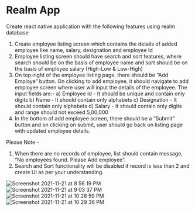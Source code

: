 # Realm App

Create react native application with the following features using realm database

1. Create employee listing screen which contains the details of added employee like name, salary, designation and employee Id
2. Employee listing screen should have search and sort features, where search should be on the basis of employee name and sort should be on the basis of employee salary (High-Low & Low-High)
3. On top-right of the employee listing page, there should be “Add Employe” button. On clicking to add employee, it should navigate to add employee screen where user will input the details of the employee. The input fields are:-
a) Employee Id - It should be unique and contain only digits
b) Name - It should contain only alphabets
c) Designation - It should contain only alphabets
d) Salary - It should contain only digits and range should not exceed 5,00,000
4. In the bottom of add employee screen, there should be a “Submit” button and on clicking on submit, user should go back on listing page with updated employee details.
 
Please Note -
 1. When there are no records of employee, list should contain  message, “No employees found. Please Add employee”.
2. Search and Sort functionality will be disabled if record is less than 2 and create UI as per your understanding. 

![Screenshot 2021-11-21 at 8 56 19 PM](https://user-images.githubusercontent.com/65220903/142771101-e4f505dc-e3c1-429e-b963-ea79e0ad9604.png)
![Screenshot 2021-11-21 at 9 03 37 PM](https://user-images.githubusercontent.com/65220903/142771104-b3ea2217-f9b1-479c-8aaf-dc1993d792c5.png)
![Screenshot 2021-11-21 at 10 28 59 PM](https://user-images.githubusercontent.com/65220903/142771687-34ceb0cc-0754-46d0-bcde-144442d32605.png)
![Screenshot 2021-11-21 at 10 29 36 PM](https://user-images.githubusercontent.com/65220903/142771688-333b71b3-f2b5-4ec6-998f-544e7b769d22.png)
